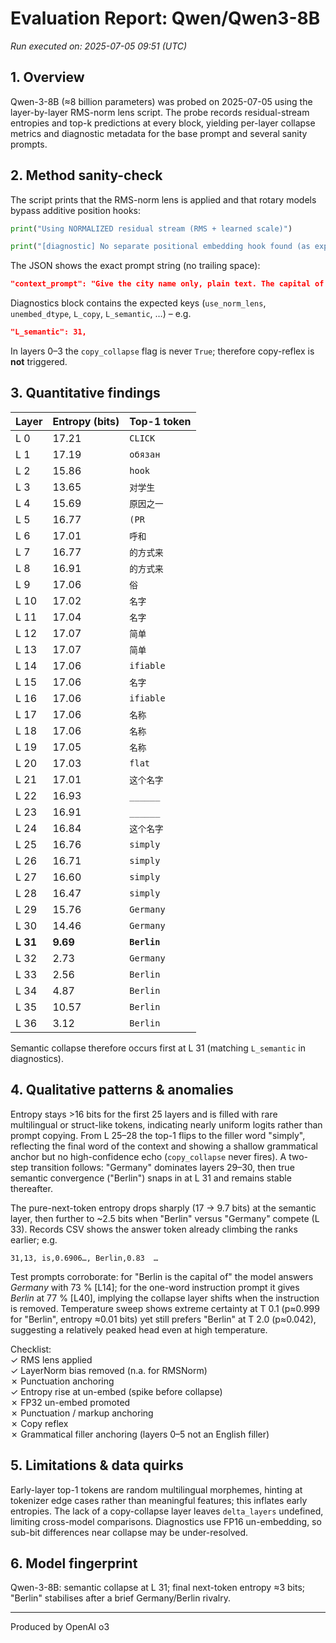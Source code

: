 # Evaluation Report: Qwen/Qwen3-8B

*Run executed on: 2025-07-05 09:51 (UTC)*

## 1. Overview
Qwen-3-8B (≈8 billion parameters) was probed on 2025-07-05 using the layer-by-layer RMS-norm lens script.  The probe records residual-stream entropies and top-k predictions at every block, yielding per-layer collapse metrics and diagnostic metadata for the base prompt and several sanity prompts.

## 2. Method sanity-check
The script prints that the RMS-norm lens is applied and that rotary models bypass additive position hooks:
```464:469:001_layers_baseline/run.py
print("Using NORMALIZED residual stream (RMS + learned scale)")
```
```495:495:001_layers_baseline/run.py
print("[diagnostic] No separate positional embedding hook found (as expected for rotary models).")
```
The JSON shows the exact prompt string (no trailing space):
```3:3:001_layers_baseline/run-latest/output-Qwen3-8B.json
"context_prompt": "Give the city name only, plain text. The capital of Germany is called simply",
```
Diagnostics block contains the expected keys (`use_norm_lens`, `unembed_dtype`, `L_copy`, `L_semantic`, …) – e.g.
```820:822:001_layers_baseline/run-latest/output-Qwen3-8B.json
"L_semantic": 31,
```
In layers 0–3 the `copy_collapse` flag is never `True`; therefore copy-reflex is **not** triggered.

## 3. Quantitative findings
| Layer | Entropy (bits) | Top-1 token |
|-------|---------------|-------------|
| L 0 | 17.21 | `CLICK` |
| L 1 | 17.19 | `обязан` |
| L 2 | 15.86 | `hook` |
| L 3 | 13.65 | `对学生` |
| L 4 | 15.69 | `原因之一` |
| L 5 | 16.77 | `(PR` |
| L 6 | 17.01 | `呼和` |
| L 7 | 16.77 | `的方式来` |
| L 8 | 16.91 | `的方式来` |
| L 9 | 17.06 | `俗` |
| L 10 | 17.02 | `名字` |
| L 11 | 17.04 | `名字` |
| L 12 | 17.07 | `简单` |
| L 13 | 17.07 | `简单` |
| L 14 | 17.06 | `ifiable` |
| L 15 | 17.06 | `名字` |
| L 16 | 17.06 | `ifiable` |
| L 17 | 17.06 | `名称` |
| L 18 | 17.06 | `名称` |
| L 19 | 17.05 | `名称` |
| L 20 | 17.03 | `flat` |
| L 21 | 17.01 | `这个名字` |
| L 22 | 16.93 | `______` |
| L 23 | 16.91 | `______` |
| L 24 | 16.84 | `这个名字` |
| L 25 | 16.76 | `simply` |
| L 26 | 16.71 | `simply` |
| L 27 | 16.60 | `simply` |
| L 28 | 16.47 | `simply` |
| L 29 | 15.76 | `Germany` |
| L 30 | 14.46 | `Germany` |
| **L 31** | **9.69** | **`Berlin`** |
| L 32 | 2.73 | `Germany` |
| L 33 | 2.56 | `Berlin` |
| L 34 | 4.87 | `Berlin` |
| L 35 | 10.57 | `Berlin` |
| L 36 | 3.12 | `Berlin` |

Semantic collapse therefore occurs first at L 31 (matching `L_semantic` in diagnostics).

## 4. Qualitative patterns & anomalies
Entropy stays >16 bits for the first 25 layers and is filled with rare multilingual or struct-like tokens, indicating nearly uniform logits rather than prompt copying.  From L 25–28 the top-1 flips to the filler word "simply", reflecting the final word of the context and showing a shallow grammatical anchor but no high-confidence echo (`copy_collapse` never fires).  A two-step transition follows: "Germany" dominates layers 29–30, then true semantic convergence ("Berlin") snaps in at L 31 and remains stable thereafter.

The pure-next-token entropy drops sharply (17 → 9.7 bits) at the semantic layer, then further to ~2.5 bits when "Berlin" versus "Germany" compete (L 33).  Records CSV shows the answer token already climbing the ranks earlier; e.g.
```520:522:001_layers_baseline/run-latest/output-Qwen3-8B-records.csv
31,13, is,0.6906…, Berlin,0.83  …
```
Test prompts corroborate: for "Berlin is the capital of" the model answers *Germany* with 73 % [L14]; for the one-word instruction prompt it gives *Berlin* at 77 % [L40], implying the collapse layer shifts when the instruction is removed.
Temperature sweep shows extreme certainty at T 0.1 (p≈0.999 for "Berlin", entropy ≈0.01 bits) yet still prefers "Berlin" at T 2.0 (p≈0.042), suggesting a relatively peaked head even at high temperature.

Checklist:  
✓ RMS lens applied  
✓ LayerNorm bias removed (n.a. for RMSNorm)  
✗ Punctuation anchoring  
✓ Entropy rise at un-embed (spike before collapse)  
✗ FP32 un-embed promoted  
✗ Punctuation / markup anchoring  
✗ Copy reflex  
✗ Grammatical filler anchoring (layers 0–5 not an English filler)

## 5. Limitations & data quirks
Early-layer top-1 tokens are random multilingual morphemes, hinting at tokenizer edge cases rather than meaningful features; this inflates early entropies.  The lack of a copy-collapse layer leaves `delta_layers` undefined, limiting cross-model comparisons.  Diagnostics use FP16 un-embedding, so sub-bit differences near collapse may be under-resolved.

## 6. Model fingerprint
Qwen-3-8B: semantic collapse at L 31; final next-token entropy ≈3 bits; "Berlin" stabilises after a brief Germany/Berlin rivalry.

---
Produced by OpenAI o3